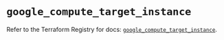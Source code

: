 # `google_compute_target_instance`

Refer to the Terraform Registry for docs: [`google_compute_target_instance`](https://registry.terraform.io/providers/hashicorp/google/6.46.0/docs/resources/compute_target_instance).
